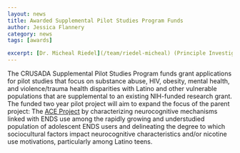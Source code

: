 ```yaml
---
layout: news
title: Awarded Supplemental Pilot Studies Program Funds
author: Jessica Flannery
category: news
tags: [awards]

excerpt: [Dr. Micheal Riedel](/team/riedel-micheal) (Principle Investigator), [Dr. Matthew Sutherland](/team/sutherland-matthew) (Key Associate) and graduate student [Jessica Flannery](/team/flannery-jessica) (Key Associate) were awarded funding from The Center for Research on US Latino HIV/AIDS and Drug Abuse (CRUSADA) Supplemental Pilot Studies Program  to support their supplemental pilot project: “Sociocultural factors impacting reward processing and electronic nicotine delivery system use among Latino teens”. 
---
```


The CRUSADA Supplemental Pilot Studies Program funds grant applications for pilot studies that focus on substance abuse, HIV, obesity, mental health, and violence/trauma health disparities with Latino and other vulnerable populations that are supplemental to an existing NIH-funded research grant. The funded two year pilot project will aim to expand the focus of the parent project: The [ACE Project](/projects/ace) by characterizing neurocognitive mechanisms linked with ENDS use among the rapidly growing and understudied population of adolescent ENDS users and delineating the degree to which sociocultural factors impact neurocognitive characteristics and/or nicotine use motivations, particularly among Latino teens. 
